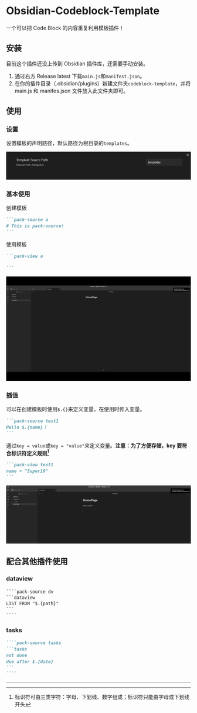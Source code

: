 # Obsidian-Codeblock-Template

一个可以把 Code Block 的内容重复利用模板插件！

## 安装

目前这个插件还没上传到 Obsidian 插件库，还需要手动安装。

1. 通过右方 Release latest 下载`main.js`和`manifest.json`。
2. 在你的插件目录（.obsidian/plugins）新建文件夹`codeblock-template`，并将 main.js 和 manifes.json 文件放入此文件夹即可。

## 使用

### 设置

设置模板的声明路径，默认路径为根目录的`templates`。

![image1](./assets/image1.png)

### 基本使用

创建模板

````markdown
```pack-source a
# This is pack-source!
```
````

使用模板

````markdown
```pack-view a

```
````

![gif](./assets/image2.gif)

### 插值

可以在创建模板时使用`$.{}`来定义变量，在使用时传入变量。

````markdown
```pack-source test1
Hello $.{name}！
```
````

通过`key = value`或`key = "value"`来定义变量。**注意：为了方便存储，key 要符合标识符定义规则[^1]**

````markdown
```pack-view test1
name = "Super10"
```
````

![image3](./assets/image3.png)

## 配合其他插件使用

### dataview

`````
````pack-source dv
```dataview
LIST FROM "$.{path}"
```
````
`````

### tasks

`````markdown
````pack-source tasks
```tasks
not done
due after $.{date}
```
````
`````

---

[^1]: 标识符可由三类字符：字母、下划线、数字组成；标识符只能由字母或下划线开头
